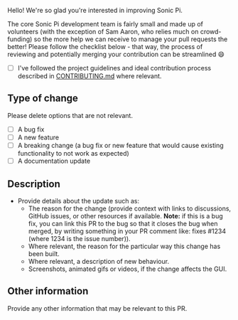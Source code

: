 Hello! We're so glad you're interested in improving Sonic Pi.

The core Sonic Pi development team is fairly small and made up of volunteers (with the exception of Sam Aaron, who relies much on crowd-funding) so the more help we can receive to manage your pull requests the better! Please follow the checklist below - that way, the process of reviewing and potentially merging your contribution can be streamlined :smile:

- [ ] I've followed the project guidelines and ideal contribution process described in [CONTRIBUTING.md](https://github.com/sonic-pi-net/sonic-pi/blob/dev/CONTRIBUTING.md) where relevant.

## Type of change
Please delete options that are not relevant.

- [ ] A bug fix
- [ ] A new feature
- [ ] A breaking change (a bug fix or new feature that would cause existing functionality to not work as expected)
- [ ] A documentation update

## Description
- Provide details about the update such as:
  - The reason for the change (provide context with links to discussions, GitHub issues, or other resources if available. **Note:** if this is a bug fix, you can link this PR to the bug so that it closes the bug when merged, by writing something in your PR comment like: fixes #1234 (where 1234 is the issue number)).
  - Where relevant, the reason for the particular way this change has been built.
  - Where relevant, a description of new behaviour.
  - Screenshots, animated gifs or videos, if the change affects the GUI.

## Other information
Provide any other information that may be relevant to this PR.

